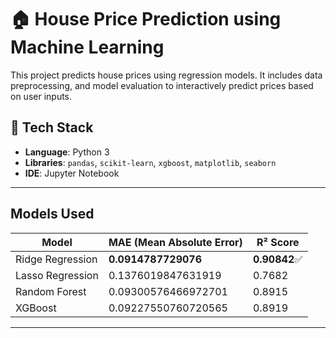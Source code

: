 # 🏠 House Price Prediction using Machine Learning

This project predicts house prices using regression models. It includes data preprocessing, and model evaluation to interactively predict prices based on user inputs.

## 🔧 Tech Stack
- **Language**: Python 3
- **Libraries**: `pandas`, `scikit-learn`, `xgboost`, `matplotlib`, `seaborn`
- **IDE**: Jupyter Notebook

---

##  Models Used

| Model            | MAE (Mean Absolute Error) | R² Score |
|------------------|---------------------------|----------|
| Ridge Regression | **0.0914787729076**       | **0.90842**✅  |
| Lasso Regression | 0.1376019847631919        | 0.7682   |
| Random Forest    | 0.09300576466972701       | 0.8915  |
| XGBoost          | 0.09227550760720565       | 0.8919  |

---
